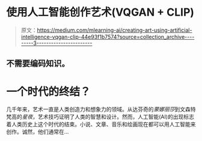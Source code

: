 # 使用人工智能创作艺术(VQGAN + CLIP)

> 原文：<https://medium.com/mlearning-ai/creating-art-using-artificial-intelligence-vqgan-clip-44e93f1b7574?source=collection_archive---------3----------------------->

## 不需要编码知识。

# 一个时代的终结？

几千年来，艺术一直是人类创造力和想象力的领域。从达芬奇的*蒙娜丽莎*到文森特梵高的*星夜*，艺术技巧证明了人类的智慧和设计。然而，人工智能(AI)的出现标志着人类历史上这个时代的结束。小说、文章、音乐和绘画现在都可以用人工智能来创作。诚然，他们通常在…